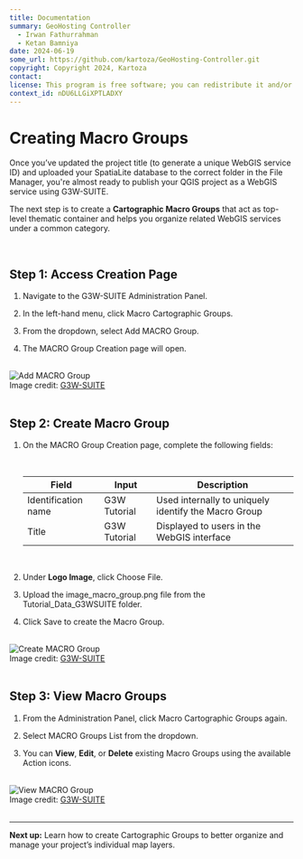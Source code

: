 ```yaml
---
title: Documentation
summary: GeoHosting Controller
  - Irwan Fathurrahman
  - Ketan Bamniya
date: 2024-06-19
some_url: https://github.com/kartoza/GeoHosting-Controller.git
copyright: Copyright 2024, Kartoza
contact:
license: This program is free software; you can redistribute it and/or modify it under the terms of the GNU Affero General Public License as published by the Free Software Foundation; either version 3 of the License, or (at your option) any later version.
context_id: nDU6LLGiXPTLADXY
---
```


# Creating Macro Groups

Once you’ve updated the project title (to generate a unique WebGIS service ID) and uploaded your SpatiaLite database to the correct folder in the File Manager, you're almost ready to publish your QGIS project as a WebGIS service using G3W-SUITE.

The next step is to create a **Cartographic Macro Groups** that act as top-level thematic container and helps you organize related WebGIS services under a common category.

<br>

## Step 1: Access Creation Page

1. Navigate to the G3W-SUITE <span class="ui-page-label">Administration Panel</span>.

2. In the left-hand menu, click <span class="ui-generic-label">Macro Cartographic Groups</span>.

3. From the dropdown, select <span class="ui-generic-label">Add MACRO Group</span>.

4. The <span class="ui-page-label">MACRO Group Creation</span> page will open.

<br>

<div class="image-with-caption">
  <img src="../../img/g3w-img-14-5.png" alt="Add MACRO Group">
  <div class="caption">
    Image credit: <a href="https://g3wsuite.it/en/g3w-suite-publish-qgis-projects/" target="_blank">G3W-SUITE</a>
  </div>
</div>

<br>

## Step 2: Create Macro Group

1. On the <span class="ui-page-label">MACRO Group Creation</span> page, complete the following fields:

      <br>

      <table class="my-table-style">
        <thead>
          <tr>
            <th>Field</th>
            <th>Input</th>
            <th>Description</th>
          </tr>
        </thead>
        <tbody>
          <tr>
            <td>Identification name</td>
            <td>G3W Tutorial</td>
            <td>Used internally to uniquely identify the Macro Group</td>
          </tr>
          <tr>
            <td>Title</td>
            <td>G3W Tutorial</td>
            <td>Displayed to users in the WebGIS interface</td>
          </tr>
        </tbody>
      </table>

      <br>

2. Under **Logo Image**, click <span class="ui-generic-label">Choose File</span>.

3. Upload the <span class="ui-filename">image_macro_group.png</span> file from the <span class="ui-filename">Tutorial_Data_G3WSUITE</span> folder.

4. Click <span class="ui-generic-label">Save</span> to create the Macro Group.

<br>

<div class="image-with-caption">
  <img src="../../img/g3w-img-14-6.png" alt="Create MACRO Group">
  <div class="caption">
    Image credit: <a href="https://g3wsuite.it/en/g3w-suite-publish-qgis-projects/" target="_blank">G3W-SUITE</a>
  </div>
</div>

<br>

## Step 3: View Macro Groups

1. From the <span class="ui-page-label">Administration Panel</span>, click <span class="ui-generic-label">Macro Cartographic Groups</span> again.

2. Select <span class="ui-generic-label">MACRO Groups List</span> from the dropdown.

3. You can **View**, **Edit**, or **Delete** existing Macro Groups using the available <span class="ui-generic-label">Action</span> icons.

<br>

<div class="image-with-caption">
  <img src="../../img/g3w-img-14-7.png" alt="View MACRO Group">
  <div class="caption">
    Image credit: <a href="https://g3wsuite.it/en/g3w-suite-publish-qgis-projects/" target="_blank">G3W-SUITE</a>
  </div>
</div>

<br>

---

**Next up:** Learn how to create Cartographic Groups to better organize and manage your project’s individual map layers.

<br>
